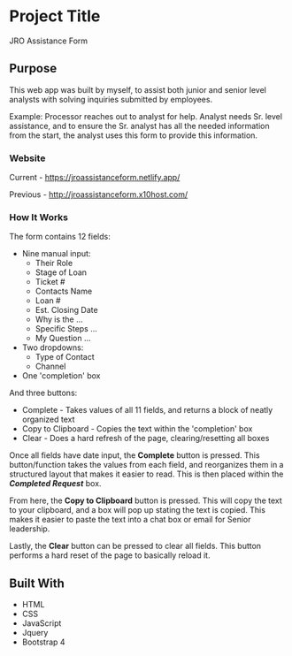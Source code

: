 # Project Title

JRO Assistance Form

## Purpose

This web app was built by myself, to assist both junior and senior level analysts with solving inquiries submitted by employees.

Example: Processor reaches out to analyst for help. Analyst needs Sr. level assistance, and to ensure the Sr. analyst has all the needed information from the start, the analyst uses this form to provide this information.

### Website

Current - https://jroassistanceform.netlify.app/

Previous - http://jroassistanceform.x10host.com/

### How It Works

The form contains 12 fields:

- Nine manual input:
  - Their Role
  - Stage of Loan
  - Ticket #
  - Contacts Name
  - Loan #
  - Est. Closing Date
  - Why is the ...
  - Specific Steps ...
  - My Question ...
- Two dropdowns:
  - Type of Contact
  - Channel
- One 'completion' box

And three buttons:

- Complete - Takes values of all 11 fields, and returns a block of neatly organized text
- Copy to Clipboard - Copies the text within the 'completion' box
- Clear - Does a hard refresh of the page, clearing/resetting all boxes

Once all fields have date input, the **Complete** button is pressed. This button/function takes the values from each field, and reorganizes them in a structured layout that makes it easier to read. This is then placed within the **_Completed Request_** box.

From here, the **Copy to Clipboard** button is pressed. This will copy the text to your clipboard, and a box will pop up stating the text is copied. This makes it easier to paste the text into a chat box or email for Senior leadership.

Lastly, the **Clear** button can be pressed to clear all fields. This button performs a hard reset of the page to basically reload it.

## Built With

- HTML
- CSS
- JavaScript
- Jquery
- Bootstrap 4
